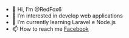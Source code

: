 - 👋 Hi, I’m @RedFox6
- 👀 I’m interested in develop web applications
- 🌱 I’m currently learning Laravel e Node.js
- 📫 How to reach me <a href="https://www.facebook.com/slyr305/">Facebook</a>
